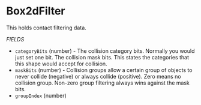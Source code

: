 # Box2dFilter
This holds contact filtering data.

_FIELDS_
* `categoryBits` (number) - The collision category bits. Normally you would just set one bit. The collision mask bits. This states the categories that this shape would accept for collision.
* `maskBits` (number) - Collision groups allow a certain group of objects to never collide (negative) or always collide (positive). Zero means no collision group. Non-zero group filtering always wins against the mask bits.
* `groupIndex` (number)
